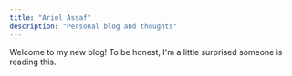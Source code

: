 ```yaml
---
title: "Ariel Assaf"
description: "Personal blog and thoughts"
---
```


Welcome to my new blog! To be honest, I'm a little surprised someone is reading this.